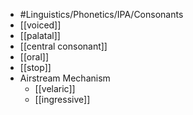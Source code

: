 - #Linguistics/Phonetics/IPA/Consonants
- [[voiced]]
- [[palatal]]
- [[central consonant]]
- [[oral]]
- [[stop]]
- Airstream Mechanism
	- [[velaric]]
	- [[ingressive]]